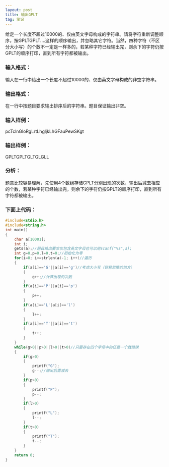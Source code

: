 ```yaml
---
layout: post
title: 输出GPLT
tag: 笔记
---
```

给定一个长度不超过10000的、仅由英文字母构成的字符串。请将字符重新调整顺序，按GPLTGPLT....这样的顺序输出，并忽略其它字符。当然，四种字符（不区分大小写）的个数不一定是一样多的，若某种字符已经输出完，则余下的字符仍按GPLT的顺序打印，直到所有字符都被输出。

### 输入格式：

输入在一行中给出一个长度不超过10000的、仅由英文字母构成的非空字符串。

### 输出格式：

在一行中按题目要求输出排序后的字符串。题目保证输出非空。

### 输入样例：

pcTclnGloRgLrtLhgljkLhGFauPewSKgt

      
    
### 输出样例：

GPLTGPLTGLTGLGLL

### 分析：
题意比较容易理解，先使用4个数组存储GPLT分别出现的次数，输出后减去相应的个数，若某种字符已经输出完，则余下的字符仍按GPLT的顺序打印，直到所有字符都被输出。

### 下面上代码：

```c
#include<stdio.h>
#include<string.h>
int main()
{
    char a[10001];
    int i;
    gets(a);//题目给出要求仅包含英文字母也可以用scanf("%s",a);
    int g=0,p=0,l=0,t=0;//初始化为零
    for(i=0; i<=strlen(a)-1; i++)//遍历
    {
        if(a[i]=='G'||a[i]=='g')//考虑大小写（容易忽略的地方）
        {
            g++;//计算出现的次数
        }
        if(a[i]=='P'||a[i]=='p')
        {
            p++;
        }
        if(a[i]=='L'|a[i]=='l')
        {
            l++;
        }
        if(a[i]=='T'||a[i]=='t')
        {
            t++;
        }
    }
    while(g>0||p>0||l>0||t>0)//只要存在四个字母中的任意一个就继续
    {
        if(g>0)
        {
            printf("G");
            g--;//输出后需减去
        }
        if(p>0)
        {
            printf("P");
            p--;
        }
        if(l>0)
        {
            printf("L");
            l--;
        }
        if(t>0)
        {
            printf("T");
            t--;
        }
    }
    return 0;
}
```
